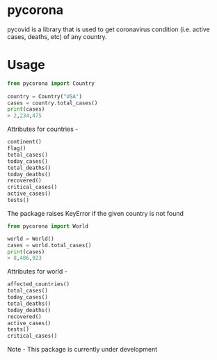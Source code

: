 # pycorona
pycovid is a library that is used to get coronavirus condition (i.e. active cases, deaths, etc) of any country.

# Usage
```python
from pycorona import Country
    
country = Country("USA")
cases = country.total_cases()
print(cases)
> 2,234,475
```

Attributes for countries -
```python
continent()
flag()
total_cases()
today_cases()
total_deaths()
today_deaths()
recovered()
critical_cases()
active_cases()
tests()
```
The package raises KeyError if the given country is not found

```python
from pycorona import World

world = World()
cases = world.total_cases()
print(cases)
> 8,486,923
```

Attributes for world -
```python
affected_countries()
total_cases()
today_cases()
total_deaths()
today_deaths()
recovered()
active_cases()
tests()
critical_cases()
```

Note - This package is currently under development